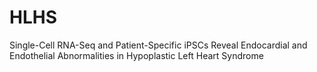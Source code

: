 # HLHS
Single-Cell RNA-Seq and Patient-Specific iPSCs Reveal Endocardial and Endothelial Abnormalities in Hypoplastic Left Heart Syndrome
